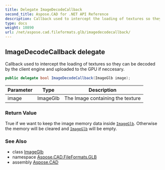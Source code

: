 ```yaml
---
title: Delegate ImageDecodeCallback
second_title: Aspose.CAD for .NET API Reference
description: Callback used to intercept the loading of textures so they can be decoded by the client engine and uploaded to the GPU if neccesary
type: docs
weight: 10890
url: /net/aspose.cad.fileformats.glb/imagedecodecallback/
---
```

## ImageDecodeCallback delegate

Callback used to intercept the loading of textures so they can be decoded by the client engine and uploaded to the GPU if neccesary.

```csharp
public delegate bool ImageDecodeCallback(ImageGlb image);
```

| Parameter | Type | Description |
| --- | --- | --- |
| image | ImageGlb | The Image containing the texture |

### Return Value

True if we want to keep the image memory data inside [`ImageGlb`](../imageglb/). Otherwise the memory will be cleared and [`ImageGlb`](../imageglb/) will be empty.

### See Also

* class [ImageGlb](../imageglb/)
* namespace [Aspose.CAD.FileFormats.GLB](../../aspose.cad.fileformats.glb/)
* assembly [Aspose.CAD](../../)



